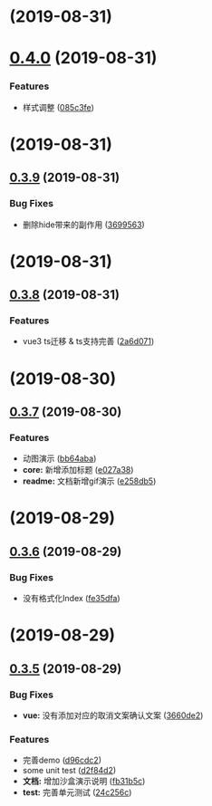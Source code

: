 # [](https://github.com/Qymh/q-select/compare/v0.4.0...v) (2019-08-31)



# [0.4.0](https://github.com/Qymh/q-select/compare/v0.3.9...v0.4.0) (2019-08-31)


### Features

* 样式调整 ([085c3fe](https://github.com/Qymh/q-select/commit/085c3fe))



# [](https://github.com/Qymh/q-select/compare/v0.3.9...v) (2019-08-31)



## [0.3.9](https://github.com/Qymh/q-select/compare/v0.3.8...v0.3.9) (2019-08-31)


### Bug Fixes

* 删除hide带来的副作用 ([3699563](https://github.com/Qymh/q-select/commit/3699563))



# [](https://github.com/Qymh/q-select/compare/v0.3.8...v) (2019-08-31)



## [0.3.8](https://github.com/Qymh/q-select/compare/v0.3.7...v0.3.8) (2019-08-31)


### Features

* vue3 ts迁移 & ts支持完善 ([2a6d071](https://github.com/Qymh/q-select/commit/2a6d071))



# [](https://github.com/Qymh/q-select/compare/v0.3.7...v) (2019-08-30)



## [0.3.7](https://github.com/Qymh/q-select/compare/v0.3.6...v0.3.7) (2019-08-30)


### Features

* 动图演示 ([bb64aba](https://github.com/Qymh/q-select/commit/bb64aba))
* **core:** 新增添加标题 ([e027a38](https://github.com/Qymh/q-select/commit/e027a38))
* **readme:** 文档新增gif演示 ([e258db5](https://github.com/Qymh/q-select/commit/e258db5))



# [](https://github.com/Qymh/q-select/compare/v0.3.6...v) (2019-08-29)



## [0.3.6](https://github.com/Qymh/q-select/compare/v0.3.5...v0.3.6) (2019-08-29)


### Bug Fixes

* 没有格式化Index ([fe35dfa](https://github.com/Qymh/q-select/commit/fe35dfa))



# [](https://github.com/Qymh/q-select/compare/v0.3.5...v) (2019-08-29)



## [0.3.5](https://github.com/Qymh/q-select/compare/v0.3.4...v0.3.5) (2019-08-29)


### Bug Fixes

* **vue:** 没有添加对应的取消文案确认文案 ([3660de2](https://github.com/Qymh/q-select/commit/3660de2))


### Features

* 完善demo ([d96cdc2](https://github.com/Qymh/q-select/commit/d96cdc2))
* some unit test ([d2f84d2](https://github.com/Qymh/q-select/commit/d2f84d2))
* **文档:** 增加沙盒演示说明 ([fb31b5c](https://github.com/Qymh/q-select/commit/fb31b5c))
* **test:** 完善单元测试 ([24c256c](https://github.com/Qymh/q-select/commit/24c256c))



